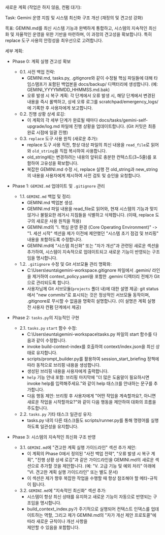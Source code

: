  새로운 계획 (작업은 하지 않음, 컨펌 대기):

  Task: Gemini 운영 지침 및 시스템 최신화 구조 개선 (재정의 및 견고성 강화)

  목표: GEMINI.md를 최신 시스템 기능과 완벽하게 통합하고, 시스템의 지속적인 최신화 및 자율적인 운영을 위한 기반을 마련하며, 이 과정의 견고성을 확보합니다. 특히 replace 도구 사용의
  안정성을 최우선으로 고려합니다.

  세부 계획:

   * Phase 0: 계획 실행 견고성 확보
       * 0.1. 사전 백업 전략:
           * GEMINI.md, tasks.py, .gitignore와 같이 수정될 핵심 파일들에 대해 타임스탬프가 포함된 백업본을 docs/backup/ 디렉터리에 생성합니다. (예: GEMINI_YYYYMMDD_HHMMSS.md.bak)      
           * 오류 발생 시 복구 계획: 각 단계에서 오류 발생 시, 해당 단계에서 변경된 내용을 즉시 롤백하고, 상세 오류 로그를 scratchpad/emergency_logs/에 기록한 후 사용자에게 보고합니다.
       * 0.2. 진행 상황 상세 로깅:
           * 이 계획의 각 세부 단계가 완료될 때마다 docs/tasks/gemini-self-upgrade/log.md 파일에 진행 상황을 업데이트합니다. (Git 커밋은 최종 완료 시점에 일괄 진행)
       * 0.3. `replace` 도구 사용 원칙 (새로운 추가):
           * replace 도구 사용 직전, 항상 대상 파일의 최신 내용을 `read_file`로 읽어와 `old_string`을 직접 복사하여 사용합니다.
           * old_string에는 변경하려는 내용의 앞뒤로 충분한 컨텍스트(3~5줄)를 포함하여 고유성을 확보합니다.
           * 복잡한 GEMINI.md 수정 시, replace 실행 전 old_string과 new_string의 내용을 사용자에게 제시하여 사전 검토 및 승인을 요청합니다.

   * Phase 1: `GEMINI.md` 업데이트 및 `.gitignore` 관리
       * 1.1. `GEMINI.md` 백업 및 정리:
           * GEMINI.md 백업본 생성.
           * GEMINI.md 파일 내용을 read_file로 읽어와, 현재 시스템의 기능과 맞지 않거나 불필요한 레거시 지침들을 식별하고 삭제합니다. (이때, replace 도구의 새로운 사용 원칙을 적용)    
           * GEMINI.md의 "I. 핵심 운영 환경 (Core Operating Environment)" -> "1. 세션 시작" 섹션을 제가 이전에 제안했던 "시스템 초기 점검 및 브리핑" 내용을 포함하도록 수정합니다.      
           * GEMINI.md에 "시스템 최신화" 또는 "자가 개선"과 관련된 새로운 섹션을 추가하여, 시스템이 지속적으로 업데이트되고 새로운 기능이 반영되는 구조임을 명시합니다.
       * 1.2. `.gitignore` 수정 및 Git 서브모듈 관리 명확화:
           * C:\Users\eunta\gemini-workspace\.gitignore 파일에서 .gemini/ 라인을 제거하여 context_policy.yaml을 포함한 .gemini 디렉터리 전체가 Git으로 관리되도록 합니다.
           * 사용자님께 Git 서브모듈(`projects` 폴더 내)에 대한 설명 제공: git status에서 "new commits"로 표시되는 것은 정상적인 서브모듈 동작이며, .gitignore로 무시할 수 없음을 명확히
             설명합니다. (이 설명은 계획 실행 전 사용자 컨펌 단계에서 제공)

   * Phase 2: `tasks.py`의 지능적인 구현
       * 2.1. `tasks.py` `start` 함수 수정:
           * C:\Users\eunta\gemini-workspace\\tasks.py 파일의 start 함수를 다음과 같이 수정합니다.
           * invoke build-context-index를 호출하여 context/index.json을 최신 상태로 유지합니다.
           * scripts/prompt_builder.py를 활용하여 session_start_briefing 정책에 따라 동적으로 브리핑 내용을 생성합니다.
           * 생성된 브리핑 내용을 사용자에게 출력합니다.
           * `help` 기능 안내 포함: 브리핑 마지막에 "더 많은 도움말이 필요하시면 invoke help를 입력해주세요."와 같이 help 태스크를 안내하는 문구를 추가합니다.     
           * 다음 행동 제안: 브리핑 후 사용자에게 "어떤 작업을 계속할까요?, 아니면 새로운 작업을 시작할까요?"와 같이 다음 행동을 제안하여 대화의 흐름을 주도합니다.
       * 2.2. `tasks.py` 기타 태스크 일관성 유지:
           * tasks.py 내의 다른 태스크들도 scripts/runner.py를 통해 명령어를 실행하도록 일관성을 유지합니다.

   * Phase 3: 시스템의 지속적인 최신화 구조 반영
       * 3.1. `GEMINI.md`에 "견고한 계획 실행 가이드라인" 섹션 추가 제안:
           * 이 계획의 Phase 0에서 정의된 "사전 백업 전략", "오류 발생 시 복구 계획", "진행 상황 상세 로깅"과 같은 가이드라인을 GEMINI.md의 새로운 섹션으로 추가할 것을 제안합니다. (예:
             "V. 고급 기능 및 예외 처리" 아래에 "VI. 견고한 계획 실행 가이드라인" 또는 별도 문서)
           * 이 섹션은 제가 향후 복잡한 작업을 수행할 때 항상 참조해야 할 메타-규칙이 됩니다.
       * 3.2. `GEMINI.md`에 "지속적인 최신화" 섹션 추가:
           * 시스템이 항상 최신 상태를 유지하고 새로운 기능이 자동으로 반영되는 구조임을 명시합니다.
           * build_context_index.py가 주기적으로 실행되어 컨텍스트 인덱스를 업데이트하는 역할, 그리고 제가 GEMINI.md의 "자가 개선 제안 프로토콜"에 따라 새로운 규칙이나 개선 사항을     
             제안할 수 있음을 포함합니다.
